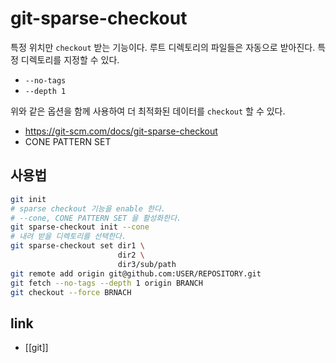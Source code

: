 # git-sparse-checkout

특정 위치만 `checkout` 받는 기능이다.
루트 디렉토리의 파일들은 자동으로 받아진다.
특정 디렉토리를 지정할 수 있다.

- `--no-tags`
- `--depth 1`

위와 같은 옵션을 함께 사용하여 더 최적화된 데이터를 `checkout` 할 수 있다.

- https://git-scm.com/docs/git-sparse-checkout
- CONE PATTERN SET
## 사용법
```sh
git init
# sparse checkout 기능을 enable 한다.
# --cone, CONE PATTERN SET 을 활성화한다.
git sparse-checkout init --cone
# 내려 받을 디렉토리를 선택한다.
git sparse-checkout set dir1 \
                        dir2 \
                        dir3/sub/path
git remote add origin git@github.com:USER/REPOSITORY.git
git fetch --no-tags --depth 1 origin BRANCH
git checkout --force BRNACH
```

## link
- [[git]]
